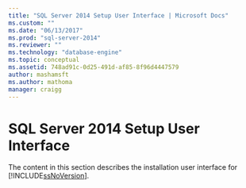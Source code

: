 ```yaml
---
title: "SQL Server 2014 Setup User Interface | Microsoft Docs"
ms.custom: ""
ms.date: "06/13/2017"
ms.prod: "sql-server-2014"
ms.reviewer: ""
ms.technology: "database-engine"
ms.topic: conceptual
ms.assetid: 748ad91c-0d25-491d-af85-8f96d4447579
author: mashamsft
ms.author: mathoma
manager: craigg
---
```

# SQL Server 2014 Setup User Interface
  The content in this section describes the installation user interface for [!INCLUDE[ssNoVersion](../../includes/ssnoversion-md.md)].  
  
  
